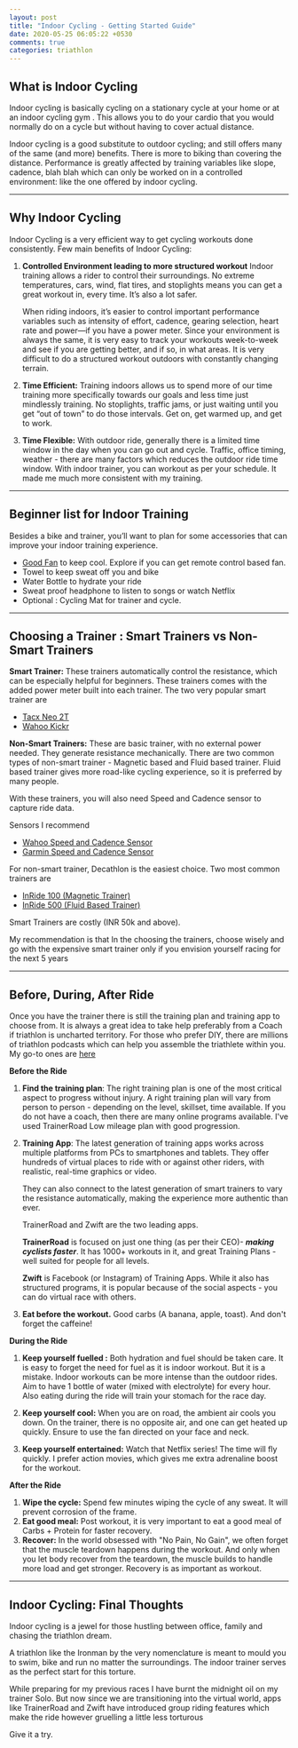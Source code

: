 ```yaml
---
layout: post
title: "Indoor Cycling - Getting Started Guide"
date: 2020-05-25 06:05:22 +0530
comments: true
categories: triathlon
---
```






## What is Indoor Cycling

Indoor cycling is basically cycling on a stationary cycle at your home or at an indoor cycling gym . This allows you to do your cardio that you would normally do on a cycle but without having to cover actual distance.

Indoor cycling is a good substitute to outdoor cycling; and still offers many of the same (and more) benefits. 
There is more to biking than covering the distance. Performance is greatly affected by training variables like slope, cadence, blah blah which can only be worked on in a controlled environment: like the one offered by indoor cycling. 

------



## Why Indoor Cycling

Indoor Cycling is a very efficient way to get cycling workouts done consistently. Few main benefits of Indoor Cycling:

1. **Controlled Environment leading to more structured workout**
   Indoor training allows a rider to control their surroundings. No extreme temperatures, cars, wind, flat tires, and stoplights means you can get a great workout in, every time. It’s also a lot safer.

   When riding indoors, it’s easier to control important performance variables such as intensity of effort, cadence, gearing selection, heart rate and power—if you have a power meter.  Since your environment is always the same, it is very easy to track your workouts week-to-week and see if you are getting better, and if so, in what areas. It is very difficult to do a structured workout outdoors with constantly changing terrain.

   

2. **Time Efficient:** Training indoors allows us to spend more of our time training more specifically towards our goals and less time just mindlessly training. No stoplights, traffic jams, or just waiting until you get “out of town” to do those intervals. Get on, get warmed up, and get to work.

    

3. **Time Flexible:** With outdoor ride, generally there is a limited time window in the day when you can go out and cycle. Traffic, office timing, weather - there are many factors which reduces the outdoor ride time window. With indoor trainer, you can workout as per your schedule. It made me much more consistent with my training. 

------




## Beginner list for Indoor Training

Besides a bike and trainer, you’ll want to plan for some accessories that can improve your indoor training experience.

* [Good Fan](https://www.amazon.in/s?k=velocity+table+fan&ref=nb_sb_noss_2) to keep cool. Explore if you can get remote control based fan. 
* Towel to keep sweat off you and bike
* Water Bottle to hydrate your ride
* Sweat proof headphone to listen to songs or watch Netflix
* Optional : Cycling Mat for trainer and cycle. 



------



## Choosing a Trainer : Smart Trainers vs Non-Smart Trainers

**Smart Trainer:** These trainers automatically control the resistance, which can be especially helpful for beginners. These trainers comes with the added power meter built into each trainer. The two very popular smart trainer are

* [Tacx Neo 2T](https://tacx.com/product/neo-2t-smart/)
* [Wahoo Kickr](https://www.wahoofitness.com/devices/bike-trainers/wahoo-kickr-powertrainer)



**Non-Smart Trainers:** These are basic trainer, with no external power needed. They generate resistance mechanically. There are two common types of non-smart trainer - Magnetic based and Fluid based trainer. Fluid based trainer gives more road-like cycling experience, so it is preferred by many people. 

With these trainers, you will also need Speed and Cadence sensor to capture ride data.

Sensors I recommend

* [Wahoo Speed and Cadence Sensor](https://eu.wahoofitness.com/devices/bike-sensors/speed-and-cadence-sensors-bundle)
* [Garmin Speed and Cadence Sensor](https://buy.garmin.com/en-US/US/p/641221)



For non-smart trainer, Decathlon is the easiest choice. Two most common trainers are

* [InRide 100 (Magnetic Trainer)](https://www.decathlon.in/p/8402844/emi-products/in-ride-100-home-trainer)
* [InRide 500 (Fluid Based Trainer)](https://www.decathlon.in/p/8487132/emi-products/in-ride-500-home-trainer)



Smart Trainers are costly (INR 50k and above). 

My recommendation is that In the choosing the trainers, choose wisely and go with the expensive smart trainer only if you envision yourself racing for the next 5 years

------



## Before, During, After Ride

Once you have the trainer there is still the training plan and training app to choose from. It is always a great idea to take help preferably from a Coach if triathlon is uncharted territory. For those who prefer DIY, there are millions of triathlon podcasts which can help you assemble the triathlete within you. My go-to ones are [here](https://jigyasu.com/triathlon/my-top-5-triathlon-podcast.html)

**Before the Ride**

1. **Find the training plan**: The right training plan is one of the most critical aspect to progress without injury. A right training plan will vary from person to person - depending on the level, skillset, time available.  If you do not have a coach, then there are many online programs available. I've used TrainerRoad Low mileage plan with good progression.

2. **Training App**: The latest generation of training apps works across multiple platforms from PCs to smartphones and tablets. They offer hundreds of virtual places to ride with or against other riders, with realistic, real-time graphics or video.

   They can also connect to the latest generation of smart trainers to vary the resistance automatically, making the experience more authentic than ever.

   TrainerRoad and Zwift are the two leading apps. 

   **TrainerRoad** is focused on just one thing (as per their CEO)- ***making cyclists faster***. It has 1000+ workouts in it, and great Training Plans - well suited for people for all levels. 

   **Zwift** is Facebook (or Instagram) of Training Apps. While it also has structured programs, it is popular because of the social aspects - you can do virtual race with others. 

3. **Eat before the workout.** Good carbs (A banana, apple, toast). And don't forget the caffeine!



**During the Ride**

1. **Keep yourself fuelled :** Both hydration and fuel should be taken care. It is easy to forget the need for fuel as it is indoor workout. But it is a mistake. Indoor workouts can be more intense than the outdoor rides. Aim to have 1 bottle of water (mixed with electrolyte) for every hour. Also eating during the ride will train your stomach for the race day. 

2. **Keep yourself cool:** When you are on road, the ambient air cools you down. On the trainer, there is no opposite air, and one can get heated up quickly. Ensure to use the fan directed on your face and neck.

3. **Keep yourself entertained:** Watch that Netflix series! The time will fly quickly. I prefer action movies, which gives me extra adrenaline boost for the workout.

   

**After the Ride**

1. **Wipe the cycle:** Spend few minutes wiping the cycle of any sweat. It will prevent corrosion of the frame.
2. **Eat good meal:** Post workout, it is very important to eat a good meal of Carbs + Protein for faster recovery. 
3. **Recover:** In the world obsessed with "No Pain, No Gain", we often forget that the muscle teardown happens during the workout. And only when you let body recover from the teardown, the muscle builds to handle more load and get stronger. Recovery is as important as workout.



------

## Indoor Cycling: Final Thoughts

Indoor cycling is a jewel for those hustling between office, family and chasing the triathlon dream.

 A triathlon like the Ironman by the very nomenclature is meant to mould you to swim, bike and run no matter the surroundings. The indoor trainer serves as the perfect start for this torture.

While preparing for my previous races I have burnt the midnight oil on my trainer Solo. But now since we are transitioning into the virtual world, apps like TrainerRoad and Zwift have introduced group riding features which make the ride however gruelling a little less torturous

Give it a try. 

 

